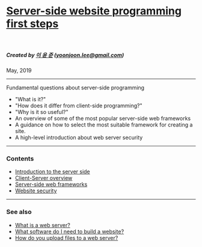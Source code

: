 <!-- $theme: gaia -->

[Server-side website programming first steps](https://github.com/YoonJoon/AboutServersideWebProgrammingFirstStep)
=================================

<br>

##### Created by [이 윤 준](https://www.facebook.com/yoonjoon.lee) (yoonjoon.lee@gmail.com)

May, 2019

---

Fundamental questions about server-side programming 

- "What is it?"
- "How does it differ from client-side programming?"
- "Why is it so useful?"
- An overview of some of the most popular server-side web frameworks
- A guidance on how to select the most suitable framework for creating a site.
- A high-level introduction about web server security

---

### Contents

- [Introduction to the server side](https://github.com/YoonJoon/AboutServersideWebProgrammingFirstStep/blob/master/introServer.md)
- [Client-Server overview](https://github.com/YoonJoon/AboutServersideWebProgrammingFirstStep/blob/master/clientServerOverview.md)
- [Server-side web frameworks](https://github.com/YoonJoon/AboutServersideWebProgrammingFirstStep/blob/master/webFrameWork.md)
- [Website security](https://github.com/YoonJoon/AboutServersideWebProgrammingFirstStep/blob/master/webSiteSecurity.md)

---

### See also

- [What is a web server?](https://github.com/YoonJoon/AboutServersideWebProgrammingFirstStep/blob/master/whatIsWebserver.md)
- [What software do I need to build a website?](https://github.com/YoonJoon/AboutServersideWebProgrammingFirstStep/blob/master/whatSoftwareNeeded.md)
- [How do you upload files to a web server?](https://github.com/YoonJoon/AboutServersideWebProgrammingFirstStep/blob/master/uploadtoWebServer.md)

